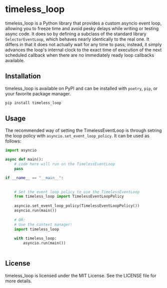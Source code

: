 # timeless_loop

timeless_loop is a Python library that provides a custom asyncio event loop, allowing you to freeze time and avoid pesky delays while writing or testing async code.
It does so by defining a subclass of the standard library `SelectorEventLoop`, which behaves nearly identically to the real one.
It differs in that it does not actually wait for any time to pass; instead, it simply advances the loop's internal clock to the exact time of execution of the next scheduled callback when there are no immediately ready loop callbacks available. 


## Installation

timeless_loop is available on PyPI and can be installed with `poetry`, `pip`, or your favorite package manager.

```bash
pip install timeless_loop
```

## Usage

The recommended way of setting the TimelessEventLoop is through setring the loop policy with `asyncio.set_event_loop_policy`. It can be used as follows:

```python
import asyncio

async def main():
    # code here will run on the TimelessEventLoop
    pass

if __name__ == "__main__":
    
    
    # Set the event loop policy to use the TimelessEventLoop
    from timeless_loop import TimelessEventLoopPolicy
    
    asyncio.set_event_loop_policy(TimelessEventLoopPolicy())
    asyncio.run(main())
    
    # OR:
    # Use the context manager:
    import timeless_loop
    
    with timeless_loop:
        asyncio.run(main())
    

```

## License

timeless_loop is licensed under the MIT License. See the LICENSE file for more details.
